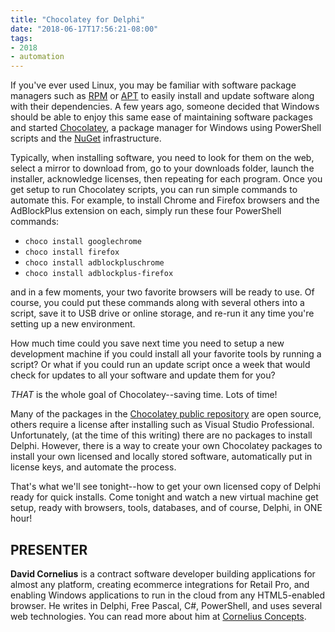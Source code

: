 ```yaml
---
title: "Chocolatey for Delphi"
date: "2018-06-17T17:56:21-08:00"
tags:
- 2018
- automation
---
```


If you've ever used Linux, you may be familiar with software package managers such as [RPM](http://rpm.org) or [APT](https://en.wikipedia.org/wiki/APT_(Debian)) to easily install and update software along with their dependencies. A few years ago, someone decided that Windows should be able to enjoy this same ease of maintaining software packages and started [Chocolatey](https://chocolatey.org), a package manager for Windows using PowerShell scripts and the [NuGet](https://www.nuget.org) infrastructure.

Typically, when installing software, you need to look for them on the web, select a mirror to download from, go to your downloads folder, launch the installer, acknowledge licenses, then repeating for each program. Once you get setup to run Chocolatey scripts, you can run simple commands to automate this. For example, to install Chrome and Firefox browsers and the AdBlockPlus extension on each, simply run these four PowerShell commands:


- `choco install googlechrome`
- `choco install firefox`
- `choco install adblockpluschrome`
- `choco install adblockplus-firefox`

and in a few moments, your two favorite browsers will be ready to use. Of course, you could put these commands along with several others into a script, save it to USB drive or online storage, and re-run it any time you're setting up a new environment.

How much time could you save next time you need to setup a new development machine if you could install all your favorite tools by running a script? Or what if you could run an update script once a week that would check for updates to all your software and update them for you?

*THAT* is the whole goal of Chocolatey--saving time.  Lots of time!

Many of the packages in the [Chocolatey public repository](https://chocolatey.org/packages) are open source, others require a license after installing such as Visual Studio Professional. Unfortunately, (at the time of this writing) there are no packages to install Delphi.  However, there is a way to create your own Chocolatey packages to install your own licensed and locally stored software, automatically put in license keys, and automate the process. 

That's what we'll see tonight--how to get your own licensed copy of Delphi ready for quick installs. Come tonight and watch a new virtual machine get setup, ready with browsers, tools, databases, and of course, Delphi, in ONE hour!

## PRESENTER ##

**David Cornelius** is a contract software developer building applications for almost any platform, creating ecommerce integrations for Retail Pro, and enabling Windows applications to run in the cloud from any HTML5-enabled browser. He writes in Delphi, Free Pascal, C#, PowerShell, and uses several web technologies. You can read more about him at [Cornelius Concepts](http://corneliusconcepts.com).

